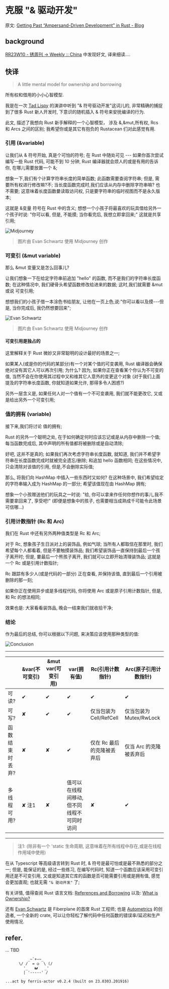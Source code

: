 # 克服 "& 驱动开发"
原文: [Getting Past “Ampersand-Driven Development” in Rust - Blog](https://fiberplane.com/blog/getting-past-ampersand-driven-development-in-rust)

## background

[RR23W10 - 锈周刊 -> Weekly :: China<Rustaceans>](https://weekly.rs.101.so/abt/index.html) 中发现好文,
译来细读....

## 快译
> A little mental model for ownership and borrowing

所有权和借用的小小心智模型.

我是在一次 [Tad Lispy](https://www.youtube.com/watch?v=lsnksAMpUvM)
的演讲中听到 "& 符号驱动开发"这词儿的,
非常精确的捕捉到了很多 Rust 新人开发时,
下意识的随机插入 & 符号来安抚编译的行为.

此文, 描述了我想向 Rust 新手解释的一个心智模型，
涉及 &,&mut,所有权, Rcs 和 Arcs 之间的区别;
我希望你或是其它有抱负的 Rustacean 们对此感觉有用.

### 引用 (&variable)

让我们从 & 符号开始,
真是个可怕的符号;
在 Rust 中随处可见 --- 如果你首次尝试编写一些 Rust 代码,
可能不到 10 分钟,
Rust 编译器就会烦人的或是有用的告诉你,
在哪儿需要放置一个 &;

想象一下,我们有个计算字符串长度的简单函数;
此函数需要查阅字符串;
但是, 需要所有权进行修改嘛?不;
当长度函数完成时,我们应该从内存中删除字符串嘛? 也不需要;
这意味着长度函数嘦读取访问权,
只是要字符串的临时视图而不是永久版本;

这就是 &变量 符号在 Rust 中的含义;
想想一个小孩子将最喜欢的玩具借给另外一个孩子时说:
"你可以看, 但是, 不能摸; 当你看完后, 我想立即拿回来;"
这就是共享引用;

![Midjourney](https://framerusercontent.com/images/5LwiCYhw088dpelWzFCkp9MWSo.png)


> 图片由 Evan Schwartz 使用 Midjourney 创作


### 可变引 (&mut variable)

那么 &mut 变量又是怎么回事儿?

让我们想象一下在给定字符串前追加 "hello" 的函数,
而不是我们的字符串长度函数;
在这种情况中,
我们硬骨头希望函数修改给进来的数据;
这时,我们就需要 &mut 或说 可变引用;

想想我们的小孩子借一本涂色书给朋友,
让他在一页上色,说:"你可以看以及摸---但是,
当你完成后, 我仍然想要回来";


![Evan Schwartz](https://framerusercontent.com/images/0Y2RBZro7ESbqJzViLGIqfvccY.png)

> 图片由 Evan Schwartz 使用 Midjourney 创作


#### 可变引用是独占的

这里解释关于 Rust 微妙又非常聪明的设计最好的场景之一;

如果某人(或是你的代码的某部分)有一个对某个值的可变袭用,
Rust 编译器会确保绝对没有其它人可以再次引用;
为什么?
因为, 如果你正在查看某个你认为不可变的值,
当然不会在你使用其过程中又和维其它人意外的变更这个对象
(对于我们上面提及的字符串长度函数,
你就知道如果允许, 那得多令人困惑?)

另外一层含义是,
如果任何人对一个值有一个不可变袭用,
我们就不能更改它, 又或是给出另外一个可变引用;


### 值的拥有 (variable)

接下来,我们将讨论 值的拥有;

Rust 的另外一个聪明之处,
在于如何确定何时应该忘记或是从内存中删除一个值;
每当函数完成后, 其中声明的所有值都将被删除或是自动清除;

好吧, 这并不是真的;
如果我们再次考虑字符串长度函数,
就知道, 我们并不希望字符串在长度函数完成时就被完全遗忘/删除;
和追加 hello 函数相同;
在这些情况中, 只会清除对该值的引用,
但是,不会删除实际值;

那么, 将我们向 HashMap 中插入一些东西时又如何?
在这种场景中,
我们希望给定的字符串输入成为 HashMap 的一部分;
希望该值现在由 HashMap 拥有;

想象一个小孩赠送他们的玩具之一时说:
"给, 你可以拿来作任何你想作的事儿,我不需要拿回来了,
享受吧!"
(即便是想象中的孩子, 也需要相当成熟成千可能令此场景可信哪...)


### 引用计数指针 (Rc 和 Arc)

我们在 Rust 中还有另外两种值类型是 Rc 和 Arc;

对于 Rc, 想象孩子生日派对上的装饰品,
例如气球;
当所有人都取信在那里时,
我们希望每个人都看着, 但是不要触摸装饰品;
我们希望装饰品一直保持到最后一个孩子离开时;
但是, 嘦最后一个熊孩子离开,
我们就可以立即开始清理装饰品;
这就是一个 Rc 或是引用计数指针;

Rc 跟踪有多少人(或是代码的一部分)
正在查看, 并保持该值, 直到最后一个引用被删除的那一刻;

如果你正在使用异步或是多线程代码,
你将使用 Arc 或是原子引用计数指针,
但是, 和 Rc 的想法相同;

效果也是: 大家看看装饰品,
晚会一结束我们就收拾干净;

### 结论
作为最后的总结,
你可以根据以下问题, 来决策应该使用那种类型的值:

![Conclusion](https://framerusercontent.com/images/mH73ms5JxUOiNWhWMA8UKtAX7Y.jpg)


------


|                 | &var(不可变引) | &mut var(可变引用) | var(拥有值)                              | Rc(引用计数指针)         | Arc(原子引用计数指针) |
|-----------------|------------------|----------------------|--------------------------------------------|----------------------------|-------------------------|
| 可读?           | ✔︎               | ✔︎                   | ✔︎                                         | ✔︎                         | ✔︎                      |
| 可写?           | ✘                | ✔︎                   | ✔︎                                         | 仅当包装为 Cell/RefCell    | 仅当包装为 Mutex/RwLock |
| 函数结束时丢弃? | ✘                | ✘                    | ✔︎                                         | 仅在 Rc 最后的克隆被丢弃后 | 仅当 Arc 的克隆被丢弃后 |
| 多线程可用?     | ✘ 注1            | ✘                    | 值可以在线程间移动,但不同线程不可同时访问 | ✘                          | ✔︎                      |



------


> 注1: (除非有一个 'static 生命周期, 这意味着在所有线程中存在,或是在线程作用域中使用)


在从 Typescript 等高级语言转到 Rust 时,
& 符号是最可怕或是最不熟悉的部分之一;
但是, 能保证的是, 经过一些练习, 在编写代码时,
知道一个函数应该采用可变引用还是不可变引用,
又或是知道其它库的函数是否可能需要引用或是拥有值,
感觉会更加直观;
也就无需 `"& 驱动开发"` 了;

有关详情, 值得查阅 Rust 语言文档:
[References and Borrowing](https://doc.rust-lang.org/book/ch04-02-references-and-borrowing.html)
以及:
 [What is Ownership?](https://doc.rust-lang.org/book/ch04-01-what-is-ownership.html)
 
还有 [Evan Schwartz](https://github.com/emschwartz)
是 Fiberplane 的首席 Rust 工程师;
也是 [Autometrics](https://github.com/autometrics-dev/autometrics-rs)
的创造者,
一个全新的 crate, 
可以让你轻松了解代码中任何函数的错误率/延迟和生产使用情况.

## refer.

... TBD



```
          _~`+∽~_
      \/ /  = ◶  \ (/
        '_   𝟂   _'
        | '-----' /

...act by ferris-actor v0.2.4 (built on 23.0303.201916)
```

